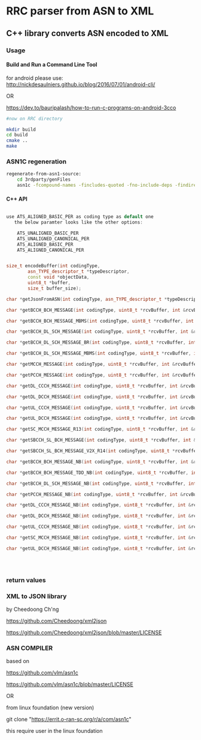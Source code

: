 RRC parser from ASN to XML
========

## C++ library converts ASN encoded to XML

### Usage



#### Build and Run a Command Line Tool
for android please use: 
http://nickdesaulniers.github.io/blog/2016/07/01/android-cli/

OR

https://dev.to/bauripalash/how-to-run-c-programs-on-android-3cco

```bash
#now on RRC directory

mkdir build
cd build
cmake ..
make
```
### ASN1C regeneration
```bash
regenerate-from-asn1-source:
    cd 3rdparty/genFiles
	asn1c -fcompound-names -fincludes-quoted -fno-include-deps -findirect-choice -gen-PER -no-gen-OER -D. ../asnFiles/36331-f60-ASNfunctions.asn
```
	

#### C++ API
```C++

use ATS_ALIGNED_BASIC_PER as coding type as default one 
   the below paramter looks like the other options:

    ATS_UNALIGNED_BASIC_PER
    ATS_UNALIGNED_CANONICAL_PER
    ATS_ALIGNED_BASIC_PER
    ATS_ALIGNED_CANONICAL_PER


size_t encodeBuffer(int codingType,
        asn_TYPE_descriptor_t *typeDescriptor,
        const void *objectData,
        uint8_t *buffer,
        size_t buffer_size);

char *getJsonFromASN(int codingType, asn_TYPE_descriptor_t *typeDescriptor, uint8_t *rcvBuffer, int &rcvBufferSize);

char *getBCCH_BCH_MESSAGE(int codingType, uint8_t *rcvBuffer, int &rcvBufferSize);

char *getBCCH_BCH_MESSAGE_MBMS(int codingType, uint8_t *rcvBuffer, int &rcvBufferSize);

char *getBCCH_DL_SCH_MESSAGE(int codingType, uint8_t *rcvBuffer, int &rcvBufferSize);

char *getBCCH_DL_SCH_MESSAGE_BR(int codingType, uint8_t *rcvBuffer, int &rcvBufferSize);

char *getBCCH_DL_SCH_MESSAGE_MBMS(int codingType, uint8_t *rcvBuffer, int &rcvBufferSize);

char *getMCCH_MESSAGE(int codingType, uint8_t *rcvBuffer, int &rcvBufferSize);

char *getPCCH_MESSAGE(int codingType, uint8_t *rcvBuffer, int &rcvBufferSize);

char *getDL_CCCH_MESSAGE(int codingType, uint8_t *rcvBuffer, int &rcvBufferSize);

char *getDL_DCCH_MESSAGE(int codingType, uint8_t *rcvBuffer, int &rcvBufferSize);

char *getUL_CCCH_MESSAGE(int codingType, uint8_t *rcvBuffer, int &rcvBufferSize);

char *getUL_DCCH_MESSAGE(int codingType, uint8_t *rcvBuffer, int &rcvBufferSize);

char *getSC_MCCH_MESSAGE_R13(int codingType, uint8_t *rcvBuffer, int &rcvBufferSize);

char *getSBCCH_SL_BCH_MESSAGE(int codingType, uint8_t *rcvBuffer, int &rcvBufferSize);

char *getSBCCH_SL_BCH_MESSAGE_V2X_R14(int codingType, uint8_t *rcvBuffer, int &rcvBufferSize);

char *getBCCH_BCH_MESSAGE_NB(int codingType, uint8_t *rcvBuffer, int &rcvBufferSize);

char *getBCCH_BCH_MESSAGE_TDD_NB(int codingType, uint8_t *rcvBuffer, int &rcvBufferSize);

char *getBCCH_DL_SCH_MESSAGE_NB(int codingType, uint8_t *rcvBuffer, int &rcvBufferSize);

char *getPCCH_MESSAGE_NB(int codingType, uint8_t *rcvBuffer, int &rcvBufferSize);

char *getDL_CCCH_MESSAGE_NB(int codingType, uint8_t *rcvBuffer, int &rcvBufferSize);

char *getDL_DCCH_MESSAGE_NB(int codingType, uint8_t *rcvBuffer, int &rcvBufferSize);

char *getUL_CCCH_MESSAGE_NB(int codingType, uint8_t *rcvBuffer, int &rcvBufferSize);

char *getSC_MCCH_MESSAGE_NB(int codingType, uint8_t *rcvBuffer, int &rcvBufferSize);

char *getUL_DCCH_MESSAGE_NB(int codingType, uint8_t *rcvBuffer, int &rcvBufferSize);


 
```

### return values
 
### XML to JSON library 
by Cheedoong Ch'ng

https://github.com/Cheedoong/xml2json

https://github.com/Cheedoong/xml2json/blob/master/LICENSE


### ASN COMPILER
based on

https://github.com/vlm/asn1c

https://github.com/vlm/asn1c/blob/master/LICENSE

OR

from linux foundation (new version)

git clone "https://errit.o-ran-sc.org/r/a/com/asn1c"

this require user in the linux foundation


 


